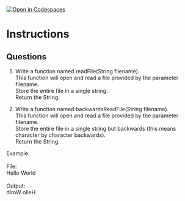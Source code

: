 [![Open in Codespaces](https://classroom.github.com/assets/launch-codespace-2972f46106e565e64193e422d61a12cf1da4916b45550586e14ef0a7c637dd04.svg)](https://classroom.github.com/open-in-codespaces?assignment_repo_id=18561167)
# Instructions  

  ## Questions
 1. Write a function named readFile(String filename).</br>
This function will open and read a file provided by the parameter filename.</br>
Store the entire file in a single string.</br>
Return the String.</br>


2. Write a function named backwardsReadFile(String filename).</br>
This function will open and read a file provided by the parameter filename.</br>
Store the entire file in a single string but backwards (this means character by character backwards).</br>
Return the String.</br>

Example:</br>
</br>
File:</br>
Hello World</br>
</br>
Output:</br>
dlroW olleH</br>
